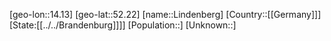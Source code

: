 ﻿---
location: [52.22,14.13]
type: City
tags:
- geo/City


SpocWebEntityId: 32027
isDeleted: false
confidential: public

---
[geo-lon::14.13]
[geo-lat::52.22]
[name::Lindenberg]
[Country::[[Germany]]]
[State:[[../../Brandenburg]]]]
[Population::]
[Unknown::]


